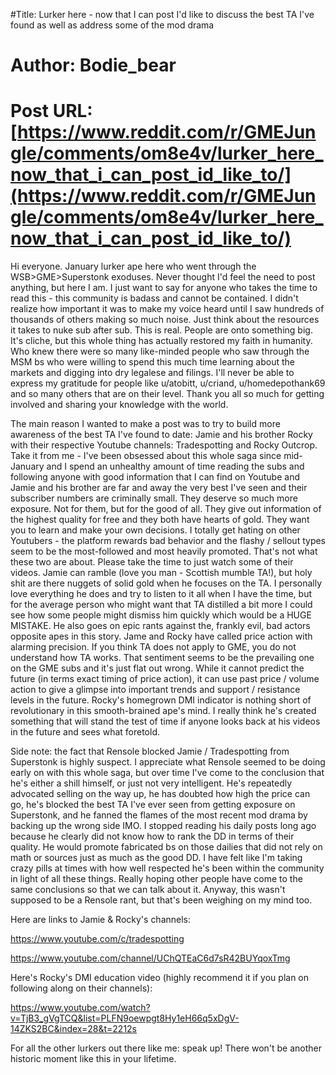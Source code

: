 #Title: Lurker here - now that I can post I'd like to discuss the best TA I've found as well as address some of the mod drama
# Author: Bodie_bear
# Post URL: [https://www.reddit.com/r/GMEJungle/comments/om8e4v/lurker_here_now_that_i_can_post_id_like_to/](https://www.reddit.com/r/GMEJungle/comments/om8e4v/lurker_here_now_that_i_can_post_id_like_to/)


Hi everyone.  January lurker ape here who went through the WSB>GME>Superstonk exoduses.  Never thought I'd feel the need to post anything, but here I am.  I just want to say for anyone who takes the time to read this - this community is badass and cannot be contained.  I didn't realize how important it was to make my voice heard until I saw hundreds of thousands of others making so much noise.  Just think about the resources it takes to nuke sub after sub.  This is real.  People are onto something big.  It's cliche, but this whole thing has actually restored my faith in humanity.  Who knew there were so many like-minded people who saw through the MSM bs who were willing to spend this much time learning about the markets and digging into dry legalese and filings.  I'll never be able to express my gratitude for people like u/atobitt, u/criand, u/homedepothank69 and so many others that are on their level.  Thank you all so much for getting involved and sharing your knowledge with the world.  

The main reason I wanted to make a post was to try to build more awareness of the best TA I've found to date: Jamie and his brother Rocky with their respective Youtube channels: Tradespotting and Rocky Outcrop.  Take it from me - I've been obsessed about this whole saga since mid-January and I spend an unhealthy amount of time reading the subs and following anyone with good information that I can find on Youtube and Jamie and his brother are far and away the very best I've seen and their subscriber numbers are criminally small.  They deserve so much more exposure.  Not for them, but for the good of all.  They give out information of the highest quality for free and they both have hearts of gold.  They want you to learn and make your own decisions.  I totally get hating on other Youtubers - the platform rewards bad behavior and the flashy / sellout types seem to be the most-followed and most heavily promoted.  That's not what these two are about.  Please take the time to just watch some of their videos.  Jamie can ramble (love you man - Scottish mumble TA!), but holy shit are there nuggets of solid gold when he focuses on the TA.  I personally love everything he does and try to listen to it all when I have the time, but for the average person who might want that TA distilled a bit more I could see how some people might dismiss him quickly which would be a HUGE MISTAKE.  He also goes on epic rants against the, frankly evil, bad actors opposite apes in this story.  Jame and Rocky have called price action with alarming precision.  If you think TA does not apply to GME, you do not understand how TA works.  That sentiment seems to be the prevailing one on the GME subs and it's just flat out wrong.  While it cannot predict the future (in terms exact timing of price action), it can use past price / volume action to give a glimpse into important trends and support / resistance levels in the future.  Rocky's homegrown DMI indicator is nothing short of revolutionary in this smooth-brained ape's mind.  I really think he's created something that will stand the test of time if anyone looks back at his videos in the future and sees what foretold.

Side note: the fact that Rensole blocked Jamie / Tradespotting from Superstonk is highly suspect.  I appreciate what Rensole seemed to be doing early on with this whole saga, but over time I've come to the conclusion that he's either a shill himself, or just not very intelligent.  He's repeatedly advocated selling on the way up, he has doubted how high the price can go, he's blocked the best TA I've ever seen from getting exposure on Superstonk, and he fanned the flames of the most recent mod drama by backing up the wrong side IMO.  I stopped reading his daily posts long ago because he clearly did not know how to rank the DD in terms of their quality.  He would promote fabricated bs on those dailies that did not rely on math or sources just as much as the good DD.  I have felt like I'm taking crazy pills at times with how well respected he's been within the community in light of all these things.  Really hoping other people have come to the same conclusions so that we can talk about it.  Anyway, this wasn't supposed to be a Rensole rant, but that's been weighing on my mind too.

Here are links to Jamie & Rocky's channels:

https://www.youtube.com/c/tradespotting

https://www.youtube.com/channel/UChQTEaC6d7sR42BUYqoxTmg

Here's Rocky's DMI education video (highly recommend it if you plan on following along on their channels):

https://www.youtube.com/watch?v=TjB3_gVgTCQ&list=PLFN9oewpgt8Hy1eH66q5xDgV-14ZKS2BC&index=28&t=2212s

For all the other lurkers out there like me: speak up!  There won't be another historic moment like this in your lifetime.